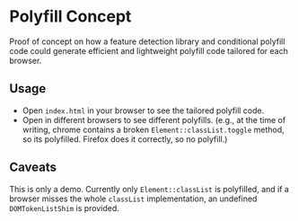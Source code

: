 # Polyfill Concept

Proof of concept on how a feature detection library and conditional polyfill code could generate efficient and lightweight polyfill code tailored for each browser.

## Usage

- Open `index.html` in your browser to see the tailored polyfill code.
- Open in different browsers to see different polyfills. (e.g., at the time of writing, chrome contains a broken `Element::classList.toggle` method, so its polyfilled. Firefox does it correctly, so no polyfill.)

## Caveats

This is only a demo. Currently only `Element::classList` is polyfilled, and if a browser misses the whole `classList` implementation, an undefined `DOMTokenListShim` is provided.
